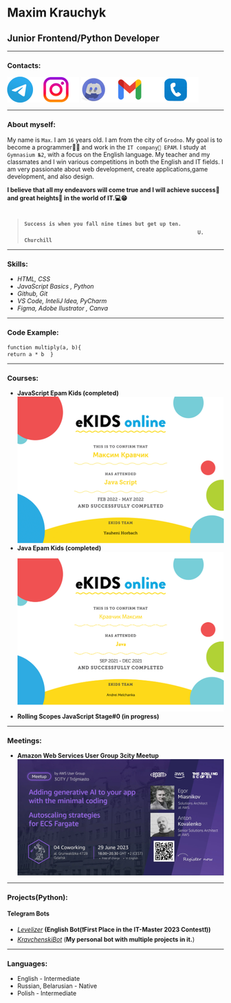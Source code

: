 # Maxim Krauchyk
## Junior Frontend/Python Developer
***
### Contacts:

[!['Telegram'](images_md/telegram_logo.png)](https://t.me/kravchenski)[!['Instagram'](images_md/instagram_logo.png)](https://www.instagram.com/maxkravchenski/) [!['Discord'](images_md/discord_logo.png)](https://discordapp.com/users/893778320410419280)[!['Gmail'](images_md/gmail_logo.png)](mailto:krasavamaks64@gmail.com)[!['Phone'](images_md/phone_logo.png)](tel:+375295045955)

***
### About myself:
My name is `Max`. I am `16` years old. I am from the city of `Grodno`. My goal is to become a programmer👨‍💻 and work in the `IT company🏢 EPAM`. I study at `Gymnasium №2`, with a focus on the English language. My teacher and my classmates and I win various competitions in both the English and IT fields. 
I am very passionate about web development, create applications,game development, and also design. 

__I believe that all my endeavors will come true and I will achieve success🎉 and great heights🎂 in the world of IT.💻😁__
ㅤㅤㅤㅤㅤㅤㅤㅤㅤㅤㅤㅤㅤㅤㅤㅤㅤㅤㅤㅤㅤㅤㅤㅤㅤㅤㅤㅤ
>__`Success is when you fall nine times but get up ten.`__
ㅤㅤㅤㅤㅤㅤㅤㅤㅤㅤㅤㅤㅤㅤㅤㅤㅤㅤㅤㅤㅤㅤㅤㅤㅤㅤㅤㅤㅤㅤㅤㅤㅤㅤㅤㅤㅤㅤ __`U. Churchill`__

***
### Skills:
 * _HTML, CSS_
 * _JavaScript Basics , Python_
 *  _Github, Git_
 * _VS Code, InteliJ Idea, PyCharm_
 * _Figma,  Adobe Ilustrator , Canva_

***


### Code Example:
    function multiply(a, b){
    return a * b  }

***
### Courses:
* __JavaScript Epam Kids (completed)__
![js_certificate](images_md/js_certificate.png)
* __Java Epam Kids (completed)__
![java_certificate](images_md/java_certificate.png)
* __Rolling Scopes JavaScript Stage#0 (in progress)__


***
### Meetings:
* __Amazon Web Services User Group 3city Meetup__
![__AWS meeting__](images_md/aws_meeting.png)

***

### Projects(Python):
#### Telegram Bots
* [_Levelizer_](https://t.me/LevelizerBot) __(English Bot(❗️First Place in the IT-Master 2023 Contest❗️))__
* [_KravchenskiBot_](https://t.me/KravchenskiBot) (__My personal bot with multiple projects in it.__)

***
### Languages:
* English - Intermediate
* Russian, Belarusian - Native
* Polish - Intermediate